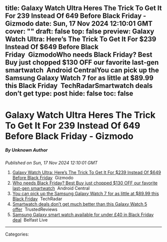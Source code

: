title: Galaxy Watch Ultra Heres The Trick To Get It For 239 Instead Of 649 Before Black Friday - Gizmodo
date: Sun, 17 Nov 2024 12:10:01 GMT
cover: ""
draft: false
top: false
preview: Galaxy Watch Ultra: Here’s The Trick To Get It For $239 Instead Of $649 Before Black Friday&nbsp;&nbsp;GizmodoWho needs Black Friday? Best Buy just chopped $130 OFF our favorite last-gen smartwatch&nbsp;&nbsp;Android CentralYou can pick up the Samsung Galaxy Watch 7 for as little at $89.99 this Black Friday&nbsp;&nbsp;TechRadarSmartwatch deals don’t get
type: post
hide: false
toc: false
---

# Galaxy Watch Ultra Heres The Trick To Get It For 239 Instead Of 649 Before Black Friday - Gizmodo
##### By Unknown Author
_Published on Sun, 17 Nov 2024 12:10:01 GMT_

1.  [Galaxy Watch Ultra: Here’s The Trick To Get It For $239 Instead Of $649 Before Black Friday](https://news.google.com/rss/articles/CBMiugFBVV95cUxOZGhtaVZsZk4wOWRjcmRQSVVIb19VcWRJMjREVjQ4cFlYQTlhWmJPUTFOZzZ6M242U0FObWtyOTl2dnQ5eGlLYjM2dUY2SzR6WGZHc284TzBOaTItaUZ0VE5KQXF5SEFlZkR0RTRfczdSMXZ6WG1xX213bGdPWEhXdmNPblpYVm9BYjh1Zlh2aVBmVklZcWtqQUJ1WmdUeFJKU3BXMFJCZmE3aUtFaW5lcHFQSkp1c3pMdnc?oc=5)  Gizmodo
2.  [Who needs Black Friday? Best Buy just chopped $130 OFF our favorite last-gen smartwatch](https://news.google.com/rss/articles/CBMiyAFBVV95cUxQeElKbm5WYmRaZU1MV21ubkNFbzVqLVdSLTY1dlVIWGhhSVdrcDlaaXExUU1ITV8wel8wOHhlY0tIS2RRbWR2bGhfNkFXcU9PQUtjM2w5d1dQQlN2NXhHMmlOWmI5Zm5veDhMMm5HNnA5WjFlTFB2alQyS0JtY1BaS0gyN1Q2OW93STRhcEhFRkttMDhqSHF1U2JmUjZWZXc3WDUxUno5T0JYTDZ5THAweTNycmJld3RSMWFRSWczQ1VMc09QaHdXWQ?oc=5)  Android Central
3.  [You can pick up the Samsung Galaxy Watch 7 for as little at $89.99 this Black Friday](https://news.google.com/rss/articles/CBMi1wFBVV95cUxNTy1hN2FnakNzemZFdEIyTXFDdlFOeFV4bGtMcmlSakQ5UjJZOEZONHVKSzBoM3pxV2dzNWE2M0d1d1JUNEUwNmJ4TXVFMFROWWNJdVZTVzVHSzFsZS1Pak9Hc21ZZGFoZk5KWXlYWTAwNVFXRG5BRFZHQmZ2WUVqdEgxM2xTQjc5amZIbW12ZDJaX3ZNREsxOXVRUUxTQnRyX21hdXdXYzIyalhCdDUxU2gtRzZYWm1yQ0N5ZjAzcjBaNUZIZ1Nic0Y3T2pYM1NXM2M5WURqUQ?oc=5)  TechRadar
4.  [Smartwatch deals don’t get much better than this Galaxy Watch 5 offer](https://news.google.com/rss/articles/CBMivAFBVV95cUxQamJMQUdaU1JmRHFrS0h6ZFFuOG94WnVEdWtOVkYwWXJUcHV1Rjl0ZlBFUGRTOGQwQUNXTFFObUxSRDZja2VvdmY5aE9SQ2xxZzY5Q3Y1VzBWb0VtdGlPcDJueVFjbVdsakpZUEMwQWhhUGRacFVxS0tBQTdBS3E1WFE0d0pxMlhpdjRuTS13MkRKUDdHZmZ2cHRZODVldlhJWDRjNGxzS3N3RjFlQjN4TVczMkFVWXJ2VHhDUQ?oc=5)  TrustedReviews
5.  [Samsung Galaxy smart watch available for under £40 in Black Friday deal](https://news.google.com/rss/articles/CBMimAFBVV95cUxNLU13c0hZRDNiS3pROUk3SGlxTjBoM2p4Vm5OMFNsaUNIdWNJUXJYU1hEbkpVdy0xcTI5VmcwT0tla2gwNy1nM2JHMVE0aW9yUU9PVHFxVUx0UUZtUUJ4OFduWThyUERhNzEzSnNDR2ZOZXhucVZlaEloS2h6UTQ0Q0VOS3hRR0NWN24tMm1RZHVFNkpSYzl5MdIBngFBVV95cUxNa25FTjBuNkVraEpkdGRvbkg0RW5KTXlEd1loN1pZOFBzMkp2aERPd08yU1dYLUlGNGxNMDFMQThMWE13aDZYQmNTN1ZwREdYZEwtZ3lEck1FaTFucnlGWGZsOUxxVVRCc2czeVNTME1JbVgwZERYRnktZ3ZVSHpHWGQ2YXdweTItZ1BpbVJqTzB4SnJVWTZyUW52RmxzZw?oc=5)  Belfast Live

---
Categories: 
